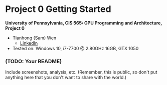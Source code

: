 Project 0 Getting Started
====================

**University of Pennsylvania, CIS 565: GPU Programming and Architecture, Project 0**

* Tianhong (Sam) Wen
  * [LinkedIn](https://www.linkedin.com/in/tianhongwen/)
* Tested on: Windows 10, i7-7700 @ 2.80GHz 16GB, GTX 1050

### (TODO: Your README)

Include screenshots, analysis, etc. (Remember, this is public, so don't put
anything here that you don't want to share with the world.)

